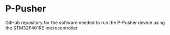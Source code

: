 # P-Pusher
GitHub repository for the software needed to run the P-Pusher device using the STM32F401RE microcontroller.
